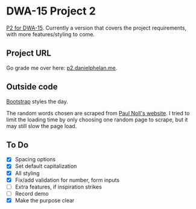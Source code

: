 # DWA-15 Project 2

[P2 for DWA-15](http://dwa15.com/Projects/P2). Currently a version that covers the project requirements, with more features/styling to come.

## Project URL

Go grade me over here: [p2.danielphelan.me](http://p2.danielphelan.me).

## Outside code

[Bootstrap](https://getbootstrap.com/) styles the day.

The random words chosen are scraped from [Paul Noll's website](http://www.paulnoll.com/Books/Clear-English/). I tried to limit the loading time by only choosing one random page to scrape, but it may still slow the page load.

## To Do

- [x] Spacing options
- [x] Set default capitalization
- [x] All styling
- [x] Fix/add validation for number, form inputs
- [ ] Extra features, if inspiration strikes
- [ ] Record demo
- [x] Make the purpose clear
